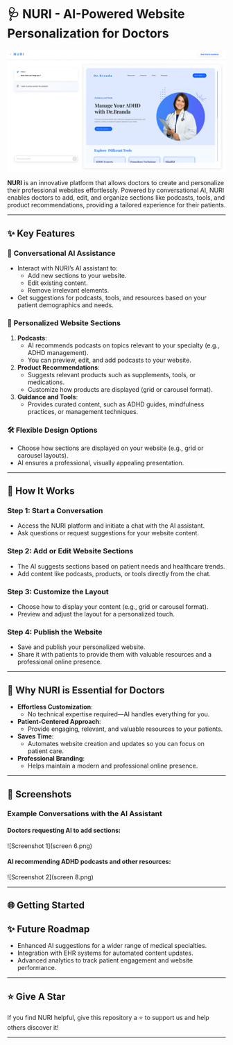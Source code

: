 # 🩺 NURI - AI-Powered Website Personalization for Doctors

![NURI Logo](1.png) <!-- Replace with your logo or a relevant image -->

**NURI** is an innovative platform that allows doctors to create and personalize their professional websites effortlessly. Powered by conversational AI, NURI enables doctors to add, edit, and organize sections like podcasts, tools, and product recommendations, providing a tailored experience for their patients.

---

## ✨ Key Features

### 💬 **Conversational AI Assistance**
- Interact with NURI’s AI assistant to:
  - Add new sections to your website.
  - Edit existing content.
  - Remove irrelevant elements.
- Get suggestions for podcasts, tools, and resources based on your patient demographics and needs.

### 🎯 **Personalized Website Sections**
1. **Podcasts**:
   - AI recommends podcasts on topics relevant to your specialty (e.g., ADHD management).
   - You can preview, edit, and add podcasts to your website.
2. **Product Recommendations**:
   - Suggests relevant products such as supplements, tools, or medications.
   - Customize how products are displayed (grid or carousel format).
3. **Guidance and Tools**:
   - Provides curated content, such as ADHD guides, mindfulness practices, or management techniques.

### 🛠️ **Flexible Design Options**
- Choose how sections are displayed on your website (e.g., grid or carousel layouts).
- AI ensures a professional, visually appealing presentation.

---

## 🚀 How It Works

### Step 1: Start a Conversation
- Access the NURI platform and initiate a chat with the AI assistant.
- Ask questions or request suggestions for your website content.

### Step 2: Add or Edit Website Sections
- The AI suggests sections based on patient needs and healthcare trends.
- Add content like podcasts, products, or tools directly from the chat.

### Step 3: Customize the Layout
- Choose how to display your content (e.g., grid or carousel format).
- Preview and adjust the layout for a personalized touch.

### Step 4: Publish the Website
- Save and publish your personalized website.
- Share it with patients to provide them with valuable resources and a professional online presence.

---

## 🌟 Why NURI is Essential for Doctors

- **Effortless Customization**:
  - No technical expertise required—AI handles everything for you.
- **Patient-Centered Approach**:
  - Provide engaging, relevant, and valuable resources to your patients.
- **Saves Time**:
  - Automates website creation and updates so you can focus on patient care.
- **Professional Branding**:
  - Helps maintain a modern and professional online presence.

---

## 📸 Screenshots

### Example Conversations with the AI Assistant
#### Doctors requesting AI to add sections:
![Screenshot 1](screen 6.png)

#### AI recommending ADHD podcasts and other resources:
![Screenshot 2](screen 8.png)

---

## 🌐 Getting Started


## ✨ Future Roadmap

- Enhanced AI suggestions for a wider range of medical specialties.
- Integration with EHR systems for automated content updates.
- Advanced analytics to track patient engagement and website performance.

---

## :star: Give A Star

If you find NURI helpful, give this repository a ⭐ to support us and help others discover it!

---

